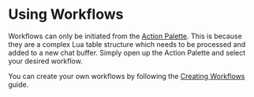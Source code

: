 # Using Workflows

Workflows can only be initiated from the [Action Palette](/usage/action-palette). This is because they are a complex Lua table structure which needs to be processed and added to a new chat buffer. Simply open up the Action Palette and select your desired workflow.

You can create your own workflows by following the [Creating Workflows](/extending/workflows) guide.
